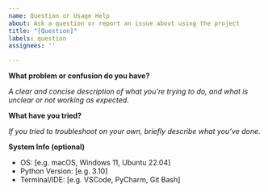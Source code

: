 ```yaml
---
name: Question or Usage Help
about: Ask a question or report an issue about using the project
title: "[Question]"
labels: question
assignees: ''

---
```


**What problem or confusion do you have?**

_A clear and concise description of what you're trying to do, and what is unclear or not working as expected._

**What have you tried?**

_If you tried to troubleshoot on your own, briefly describe what you’ve done._

**System Info (optional)**

- OS: [e.g. macOS, Windows 11, Ubuntu 22.04]
- Python Version: [e.g. 3.10]
- Terminal/IDE: [e.g. VSCode, PyCharm, Git Bash]

